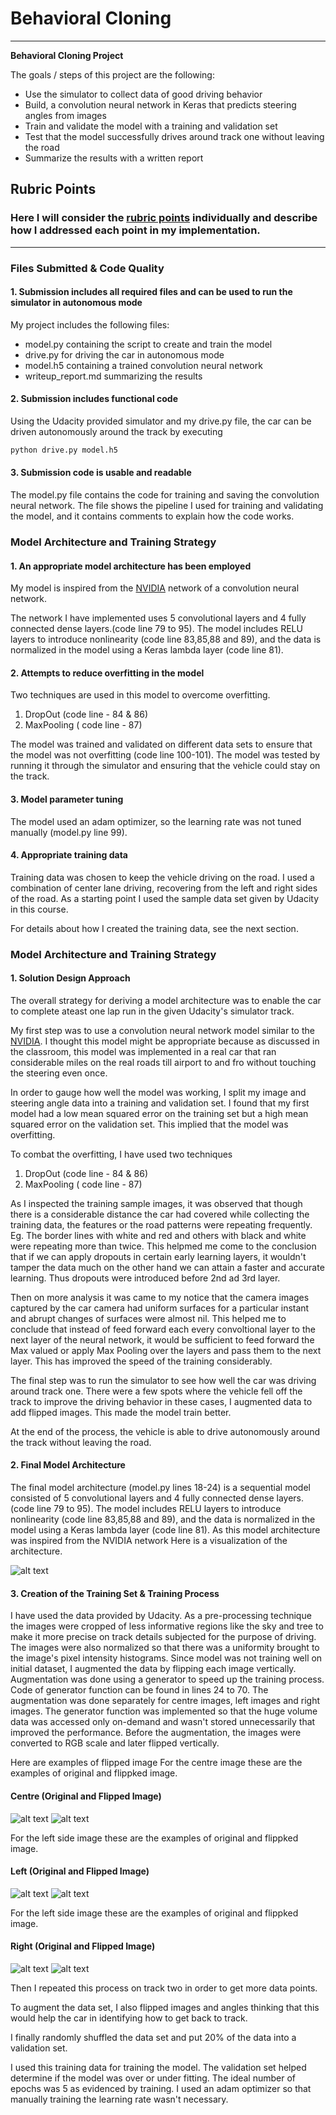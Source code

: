 # **Behavioral Cloning** 
---

**Behavioral Cloning Project**

The goals / steps of this project are the following:
* Use the simulator to collect data of good driving behavior
* Build, a convolution neural network in Keras that predicts steering angles from images
* Train and validate the model with a training and validation set
* Test that the model successfully drives around track one without leaving the road
* Summarize the results with a written report


[//]: # (Image References)

[image1]: ./examples/centered_image.jpg "Center Image"
[image2]: ./examples/centered_image_flip.jpg "Flipped Center Image"
[image3]: ./examples/leftside_image.jpg "Left Side Image"
[image4]: ./examples/leftside_image_flip.jpg "Flipped Left Side Image "
[image5]: ./examples/rightside_image.jpg "Right Side Image"
[image6]: ./examples/rightside_image_flip.jpg "Flipped Right Side Image"
[image7]: ./examples/cnn-architecture-624x890.png "NVIDIA Network Architecture"
## Rubric Points
### Here I will consider the [rubric points](https://review.udacity.com/#!/rubrics/432/view) individually and describe how I addressed each point in my implementation.  

---
### Files Submitted & Code Quality

#### 1. Submission includes all required files and can be used to run the simulator in autonomous mode

My project includes the following files:
* model.py containing the script to create and train the model
* drive.py for driving the car in autonomous mode
* model.h5 containing a trained convolution neural network 
* writeup_report.md summarizing the results

#### 2. Submission includes functional code
Using the Udacity provided simulator and my drive.py file, the car can be driven autonomously around the track by executing 
```sh
python drive.py model.h5
```

#### 3. Submission code is usable and readable

The model.py file contains the code for training and saving the convolution neural network. The file shows the pipeline I used for training and validating the model, and it contains comments to explain how the code works.

### Model Architecture and Training Strategy

#### 1. An appropriate model architecture has been employed

My model is inspired from the [NVIDIA](https://devblogs.nvidia.com/deep-learning-self-driving-cars/) network of a convolution neural network. 

The network I have implemented uses 5 convolutional layers and 4 fully connected dense layers.(code line 79 to 95).
The model includes RELU layers to introduce nonlinearity (code line 83,85,88 and 89), and the data is normalized in the model using a Keras lambda layer (code line 81). 

#### 2. Attempts to reduce overfitting in the model

Two techniques are used in this model to overcome overfitting.
1. DropOut (code line - 84 & 86)
2. MaxPooling ( code line - 87)

The model was trained and validated on different data sets to ensure that the model was not overfitting (code line 100-101). The model was tested by running it through the simulator and ensuring that the vehicle could stay on the track.

#### 3. Model parameter tuning

The model used an adam optimizer, so the learning rate was not tuned manually (model.py line 99).

#### 4. Appropriate training data

Training data was chosen to keep the vehicle driving on the road. I used a combination of center lane driving, recovering from the left and right sides of the road. As a starting point I used the sample data set given by Udacity in this course.

For details about how I created the training data, see the next section. 

### Model Architecture and Training Strategy

#### 1. Solution Design Approach

The overall strategy for deriving a model architecture was to enable the car to complete ateast one lap run in the given Udacity's simulator track.

My first step was to use a convolution neural network model similar to the [NVIDIA](https://devblogs.nvidia.com/deep-learning-self-driving-cars/). I thought this model might be appropriate because as discussed in the classroom, this model was implemented in a real car that ran considerable miles on the real roads till airport to and fro without touching the steering even once.

In order to gauge how well the model was working, I split my image and steering angle data into a training and validation set. I found that my first model had a low mean squared error on the training set but a high mean squared error on the validation set. This implied that the model was overfitting. 

To combat the overfitting, I have used two techniques
1. DropOut (code line - 84 & 86)
2. MaxPooling ( code line - 87)

As I inspected the training sample images, it was observed that though there is a considerable distance the car had covered while collecting the training data, the features or the road patterns were repeating frequently. Eg. The border lines with white and red and others with black and white were repeating more than twice. This helpmed me come to the conclusion that if we can apply dropouts in certain early learning layers, it wouldn't tamper the data much on the other hand we can attain a faster and accurate learning. Thus dropouts were introduced before 2nd ad 3rd layer.

Then on more analysis it was came to my notice that the camera images captured by the car camera had uniform surfaces for a particular instant and abrupt changes of surfaces were almost nil. This helped me to conclude that instead of feed forward each every convoltional layer to the next layer of the neural network, it would be sufficient to feed forward the Max valued or apply Max Pooling over the layers and pass them to the next layer. This has improved the speed of the training considerably.

The final step was to run the simulator to see how well the car was driving around track one. There were a few spots where the vehicle fell off the track to improve the driving behavior in these cases, I augmented data to add flipped images. This made the model train better.

At the end of the process, the vehicle is able to drive autonomously around the track without leaving the road.

#### 2. Final Model Architecture

The final model architecture (model.py lines 18-24) is a sequential model consisted of 5 convolutional layers and 4 fully connected dense layers.(code line 79 to 95).
The model includes RELU layers to introduce nonlinearity (code line 83,85,88 and 89), and the data is normalized in the model using a Keras lambda layer (code line 81). 
As this model architecture was inspired from the NVIDIA network
Here is a visualization of the architecture.

![alt text][image7]

#### 3. Creation of the Training Set & Training Process
I have used the data provided by Udacity. As a pre-processing technique the images were cropped of less informative regions like the sky and tree to make it more precise on track details subjected for the purpose of driving. The images were also normalized so that there was a uniformity brought to the image's pixel intensity histograms.
Since model was not training well on initial dataset, I augmented the data by flipping each image vertically. Augmentation was done using a generator to speed up the training process. Code of generator function can be found in lines 24 to 70. The augmentation was done separately for centre images, left images and right images. The generator function was implemented so that the huge volume data was accessed only on-demand and wasn't stored unnecessarily that improved the performance. Before the augmentation, the images were converted to RGB scale and later flipped vertically. 

Here are examples of flipped image
For the centre image these are the examples of original and flippked image.
#### Centre (Original and Flipped Image)
![alt text][image1] ![alt text][image2]

For the left side image these are the examples of original and flippked image.
#### Left (Original and Flipped Image)

![alt text][image3] ![alt text][image4]

For the left side image these are the examples of original and flippked image.
#### Right (Original and Flipped Image)

![alt text][image5] ![alt text][image6]

Then I repeated this process on track two in order to get more data points.

To augment the data set, I also flipped images and angles thinking that this would help the car in identifying how to get back to track.

I finally randomly shuffled the data set and put 20% of the data into a validation set. 

I used this training data for training the model. The validation set helped determine if the model was over or under fitting. The ideal number of epochs was 5 as evidenced by training. I used an adam optimizer so that manually training the learning rate wasn't necessary.
